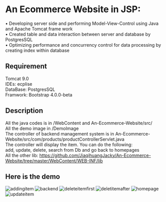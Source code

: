 # An Ecommerce Website in JSP: </br>
• Developing server side and performing Model-View-Control using Java and Apache Tomcat frame work </br>
• Created table and data interaction between server and database by PostgresSQL </br>
• Optimizing performance and concurrency control for data processing by creating index within database </br>

## Requirement
Tomcat 9.0 </br>
IDEs: ecplise </br>
DataBase: PostgresSQL </br>
Framwork: Bootstrap 4.0.0-beta


## Description
All the java codes is in /WebContent and An-Ecommerce-Website/src/ </br>
All the demo image in /DemoImage </br>
The controller of backend management system is in An-Ecommerce-Website/src/com/products/productControllerServlet.java </br>
The controller will display the item. You can do the following:  </br>
add, update, delete, search from Db and go back to homepages  </br>
All the other lib: https://github.com/JiaqihuangJacky/An-Ecommerce-Website/tree/master/WebContent/WEB-INF/lib </br>

## Here is the demo
![addingitem](https://user-images.githubusercontent.com/21152514/30788629-a975f74c-a153-11e7-816b-8ea065e794da.png)
![backend](https://user-images.githubusercontent.com/21152514/30788630-a9760ebc-a153-11e7-9a62-c9b21cc4cfd2.png)
![deleteitemfirst](https://user-images.githubusercontent.com/21152514/30788628-a976000c-a153-11e7-914f-d0570eca7f4f.png)
![deletitemafter](https://user-images.githubusercontent.com/21152514/30788632-a9890918-a153-11e7-9feb-fe0dd1f58289.png)
![homepage](https://user-images.githubusercontent.com/21152514/30788633-a98a17f4-a153-11e7-9a06-98ce004d50a8.png)
![updateitem](https://user-images.githubusercontent.com/21152514/30788631-a9786db0-a153-11e7-89f8-1d22451e4360.png)

